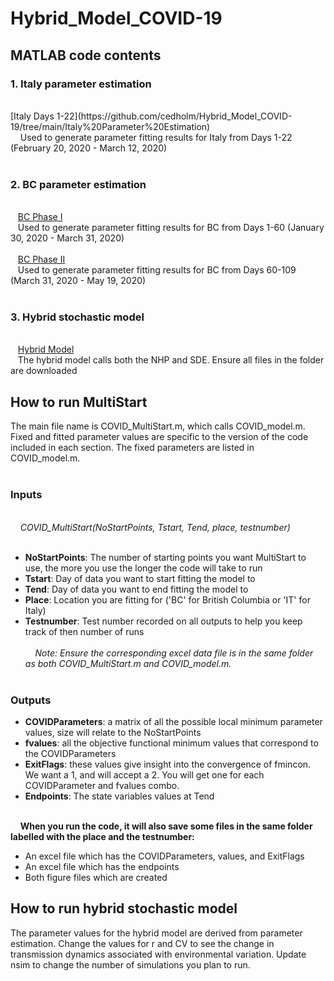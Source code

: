 # Hybrid_Model_COVID-19

## MATLAB code contents
### 1. Italy parameter estimation ### 
<br />
[Italy Days 1-22](https://github.com/cedholm/Hybrid_Model_COVID-19/tree/main/Italy%20Parameter%20Estimation)
<br /> &nbsp;&nbsp;&nbsp;
Used to generate parameter fitting results for Italy from Days 1-22 (February 20, 2020 - March 12, 2020)
<br /> &nbsp;&nbsp;


### 2. BC parameter estimation ### 
<br /> &nbsp;&nbsp;
[BC Phase I](https://github.com/cedholm/Hybrid_Model_COVID-19/tree/main/BC%20Parameter%20Estimation/Phase%201)
<br /> &nbsp;&nbsp;
Used to generate parameter fitting results for BC from Days 1-60 (January 30, 2020 - March 31, 2020)
<br /> &nbsp;&nbsp;
<br /> &nbsp;&nbsp;
[BC Phase II](https://github.com/cedholm/Hybrid_Model_COVID-19/tree/main/BC%20Parameter%20Estimation/Phase%202)
<br /> &nbsp;&nbsp;
Used to generate parameter fitting results for BC from Days 60-109 (March 31, 2020 - May 19, 2020)
<br /> &nbsp;&nbsp;

### 3. Hybrid stochastic model ### 
<br /> &nbsp;&nbsp;
[Hybrid Model](https://github.com/cedholm/Hybrid_Model_COVID-19/tree/main/Hybrid%20Model)
<br /> &nbsp;&nbsp;
The hybrid model calls both the NHP and SDE. Ensure all files in the folder are downloaded

## How to run MultiStart
The main file name is COVID_MultiStart.m, which calls COVID_model.m. Fixed and fitted parameter values are specific to the version of the code included in each section. The fixed parameters are listed in COVID_model.m.
<br /> &nbsp;&nbsp;

### Inputs ###
<br /> &nbsp;&nbsp;&nbsp;
*COVID_MultiStart(NoStartPoints, Tstart, Tend, place, testnumber)*
<br /> &nbsp;&nbsp;&nbsp;
- **NoStartPoints**: The number of starting points you want MultiStart to use, the more you use the longer the code will take to run 
- **Tstart**: Day of data you want to start fitting the model to 
- **Tend**: Day of data you want to end fitting the model to 
- **Place**: Location you are fitting for ('BC' for British Columbia or 'IT' for Italy)
- **Testnumber**: Test number recorded on all outputs to help you keep track of then number of runs
<br /> &nbsp;&nbsp;&nbsp;
<br /> &nbsp;&nbsp;&nbsp;
*Note: Ensure the corresponding excel data file is in the same folder as both COVID_MultiStart.m and COVID_model.m.*
<br /> &nbsp;&nbsp;&nbsp;

### Outputs ###
- **COVIDParameters**: a matrix of all the possible local minimum parameter values, size will relate to the NoStartPoints
- **fvalues**: all the objective functional minimum values that correspond to the COVIDParameters
- **ExitFlags**: these values give insight into the convergence of fmincon. We want a 1, and will accept a 2. You will get one for each COVIDParameter and fvalues combo.
- **Endpoints**: The state variables values at Tend

<br /> &nbsp;&nbsp;&nbsp;
**When you run the code, it will also save some files in the same folder labelled with the place and the testnumber:**
- An excel file which has the COVIDParameters, values, and ExitFlags
- An excel file which has the endpoints 
- Both figure files which are created

## How to run hybrid stochastic model
The parameter values for the hybrid model are derived from parameter estimation. Change the values for r and CV to see the change in transmission dynamics associated with environmental variation. Update nsim to change the number of simulations you plan to run. 

